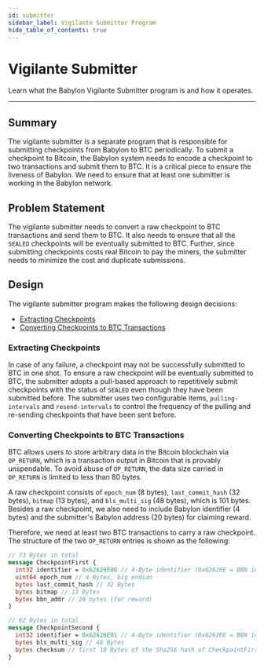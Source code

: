 ```yaml
---
id: submitter
sidebar_label: Vigilante Submitter Program
hide_table_of_contents: true
---
```


# Vigilante Submitter

Learn what the Babylon Vigilante Submitter program is and how it operates.

---

## Summary

The vigilante submitter is a separate program that is responsible for submitting checkpoints from Babylon to BTC periodically.
To submit a checkpoint to Bitcoin, the Babylon system needs to encode a checkpoint to two transactions and submit them to BTC.
It is a critical piece to ensure the liveness of Babylon.
We need to ensure that at least one submitter is working in the Babylon network.

## Problem Statement

The vigilante submitter needs to convert a raw checkpoint to BTC transactions and send them to BTC.
It also needs to ensure that all the `SEALED` checkpoints will be eventually submitted to BTC.
Further, since submitting checkpoints costs real Bitcoin to pay the miners, the submitter needs to minimize the cost and duplicate submissions.

## Design

The vigilante submitter program makes the following design decisions:

- [Extracting Checkpoints](#extracting-checkpoints)
- [Converting Checkpoints to BTC Transactions](#converting-checkpoints-to-btc-transactions)

### Extracting Checkpoints

In case of any failure, a checkpoint may not be successfully submitted to BTC in one shot.
To ensure a raw checkpoint will be eventually submitted to BTC, the submitter adopts a pull-based approach to repetitively submit checkpoints with the status of `SEALED` even though they have been submitted before.
The submitter uses two configurable items, `pulling-intervals` and `resend-intervals` to control the frequency of the pulling and re-sending checkpoints that have been sent before.

### Converting Checkpoints to BTC Transactions

BTC allows users to store arbitrary data in the Bitcoin blockchain via `OP_RETURN`, which is a transaction output in Bitcoin that is provably unspendable.
To avoid abuse of `OP_RETURN`, the data size carried in `OP_RETURN` is limited to less than 80 bytes.

A raw checkpoint consists of `epoch_num` (8 bytes), `last_commit_hash` (32 bytes), `bitmap` (13 bytes), and `bls_multi_sig` (48 bytes), which is 101 bytes.
Besides a raw checkpoint, we also need to include Babylon identifier (4 bytes) and the submitter's Babylon address (20 bytes) for claiming reward.

Therefore, we need at least two BTC transactions to carry a raw checkpoint.
The structure of the two `OP_RETURN` entries is shown as the following:

```protobuf
// 73 Bytes in total
message CheckpointFirst {
  int32 identifier = 0x62626E00 // 4-Byte identifier (0x62626E = BBN in text, 0x00 signals the first half)
  uint64 epoch_num // 4 Bytes, big endian
  bytes last_commit_hash // 32 Bytes
  bytes bitmap // 13 Bytes
  bytes bbn_addr // 20 bytes (for reward)
}

// 62 Bytes in total
message CheckpointSecond {
  int32 identifier = 0x62626E01 // 4-Byte identifier (0x62626E = BBN in text, 0x01 denotes the second half)
  bytes bls_multi_sig // 48 Bytes
  bytes checksum // first 10 Bytes of the Sha256 hash of CheckpointFirst
}
```
